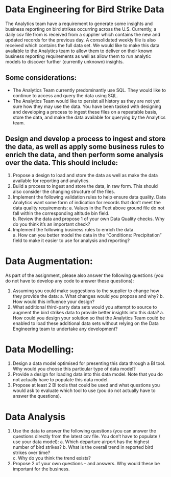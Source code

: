 # Data Engineering for Bird Strike Data
The Analytics team have a requirement to generate some insights and business reporting on bird strikes occurring across the U.S.  Currently, a daily csv file from is received from a supplier which contains the new and updated records for the previous day.  A consolidated weekly file is also received which contains the full data set.  We would like to make this data available to the Analytics team to allow them to deliver on their known business reporting requirements as well as allow them to run analytic models to discover further (currently unknown) insights.

## Some considerations:
-	The Analytics Team currently predominantly use SQL.  They would like to continue to access and query the data using SQL.
-	The Analytics Team would like to persist all history as they are not yet sure how they may use the data.
You have been tasked with designing and developing a process to ingest these files on a repeatable basis, store the data, and make the data available for querying by the Analytics team.

## Design and develop a process to ingest and store the data, as well as apply some business rules to enrich the data, and then perform some analysis over the data.  This should include:
1.	Propose a design to load and store the data as well as make the data available for reporting and analytics.
2.	Build a process to ingest and store the data, in raw form. This should also consider the changing structure of the files. 
3.	Implement the following validation rules to help ensure data quality.  Data Analytics want some form of indication for records that don’t meet the data quality requirements:
  a.	Values in the Feet above ground file do not fall within the corresponding altitude bin field.  
  b.	Review the data and propose 1 of your own Data Quality checks.  Why do you think it’s an important check?
4.	Implement the following business rules to enrich the data.  
  a.	How can you better model the data in the “Conditions: Precipitation” field to make it easier to use for analysis and reporting?

# Data Augmentation:
As part of the assignment, please also answer the following questions (you do not have to develop any code to answer these questions):
1.	Assuming you could make suggestions to the supplier to change how they provide the data:
  a.	What changes would you propose and why?
  b.	How would this influence your design?
2.	What additional third-party data sets would you attempt to source to augment the bird strikes data to provide better insights into this data?
  a.	How could you design your solution so that the Analytics Team could be enabled to load these additional data sets without relying on the Data Engineering team to undertake any development?

# Data Modelling:
1.	Design a data model optimised for presenting this data through a BI tool.  Why would you choose this particular type of data model?
2.	Provide a design for loading data into this data model.  Note that you do not actually have to populate this data model.
3.	Propose at least 2 BI tools that could be used and what questions you would ask to evaluate which tool to use (you do not actually have to answer the questions).

# Data Analysis
1.	Use the data to answer the following questions (you can answer the questions directly from the latest csv file.  You don’t have to populate / use your data model):
  a.	Which departure airport has the highest number of bird strikes?
  b.	What is the overall trend in reported bird strikes over time?  
  c.	Why do you think the trend exists?
2.	Propose 2 of your own questions – and answers.  Why would these be important for the business.

